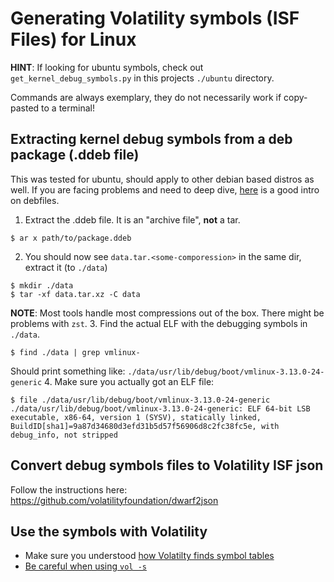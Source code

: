 # Generating Volatility symbols (ISF Files) for Linux 

**HINT**: If looking for ubuntu symbols, check out `get_kernel_debug_symbols.py` in this projects `./ubuntu` directory.

Commands are always exemplary, they do not necessarily work if copy-pasted to a terminal!

## Extracting kernel debug symbols from a deb package (.ddeb file)

This was tested for ubuntu, should apply to other debian based distros as well.
If you are facing problems and need to deep dive, [here](https://raphaelhertzog.com/2010/11/08/5-reasons-why-a-debian-package-is-more-than-a-simple-file-archive/) is a good intro on debfiles.


1. Extract the .ddeb file. It is an "archive file", **not** a tar.
```shell
$ ar x path/to/package.ddeb
```
2. You should now see `data.tar.<some-comporession>` in the same dir, extract it (to `./data`)
```shell
$ mkdir ./data
$ tar -xf data.tar.xz -C data
```
**NOTE**: Most tools handle most compressions out of the box. There might be problems with `zst`.
3. Find the actual ELF with the debugging symbols in `./data`.
```shell
$ find ./data | grep vmlinux-
```
Should print something like:
`./data/usr/lib/debug/boot/vmlinux-3.13.0-24-generic`
4. Make sure you actually got an ELF file:
```shell
$ file ./data/usr/lib/debug/boot/vmlinux-3.13.0-24-generic
./data/usr/lib/debug/boot/vmlinux-3.13.0-24-generic: ELF 64-bit LSB executable, x86-64, version 1 (SYSV), statically linked, BuildID[sha1]=9a87d34680d3efd31b5d57f56906d8c2fc38fc5e, with debug_info, not stripped
```

## Convert debug symbols files to Volatility ISF json

Follow the instructions here: https://github.com/volatilityfoundation/dwarf2json

## Use the symbols with Volatility

- Make sure you understood [how Volatilty finds symbol tables](https://volatility3.readthedocs.io/en/latest/symbol-tables.html#how-volatility-finds-symbol-tables)
- [Be careful when using `vol -s`](./FMM.md)
